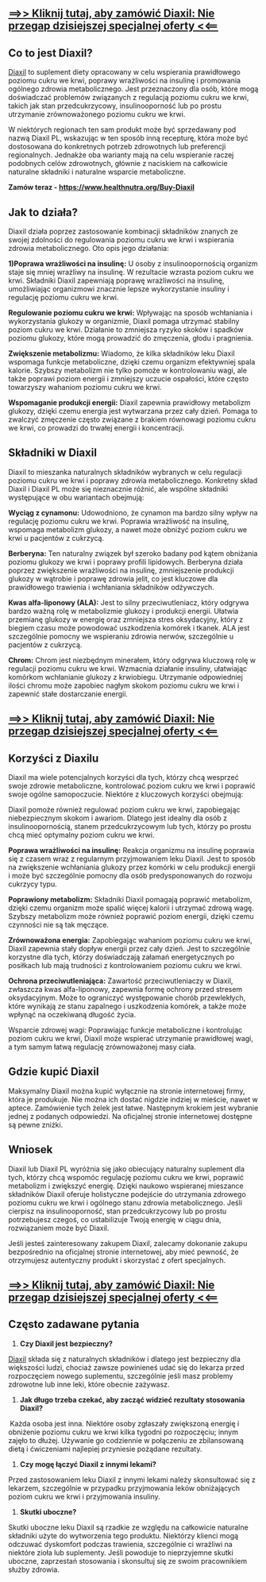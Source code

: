 <div class="markdown-heading" dir="auto">
<div class="markdown-heading" dir="auto">
<div class="markdown-heading" dir="auto">&nbsp;</div>
<h2><a href="https://www.healthnutra.org/Buy-Diaxil"><strong>==&gt;&gt; Kliknij tutaj, aby zam&oacute;wić Diaxil: Nie przegap dzisiejszej specjalnej oferty &lt;&lt;==</strong></a></h2>
<h2><strong>Co to jest Diaxil?</strong></h2>
<p><a href="https://www.healthnutra.org/pl/diaxil-kapsulka/"><span style="font-weight: 400;">Diaxil</span></a><span style="font-weight: 400;"> to suplement diety opracowany w celu wspierania prawidłowego poziomu cukru we krwi, poprawy wrażliwości na insulinę i promowania og&oacute;lnego zdrowia metabolicznego. Jest przeznaczony dla os&oacute;b, kt&oacute;re mogą doświadczać problem&oacute;w związanych z regulacją poziomu cukru we krwi, takich jak stan przedcukrzycowy, insulinooporność lub po prostu utrzymanie zr&oacute;wnoważonego poziomu cukru we krwi.</span></p>
<p><span style="font-weight: 400;">W niekt&oacute;rych regionach ten sam produkt może być sprzedawany pod nazwą Diaxil PL, wskazując w ten spos&oacute;b inną recepturę, kt&oacute;ra może być dostosowana do konkretnych potrzeb zdrowotnych lub preferencji regionalnych. Jednakże oba warianty mają na celu wspieranie raczej podobnych cel&oacute;w zdrowotnych, gł&oacute;wnie z naciskiem na całkowicie naturalne składniki i naturalne wsparcie metaboliczne.</span></p>
<p><strong>Zam&oacute;w teraz - </strong><a href="https://www.healthnutra.org/Buy-Diaxil"><strong>https://www.healthnutra.org/Buy-Diaxil</strong></a></p>
<h2><strong>Jak to działa?</strong></h2>
<p><span style="font-weight: 400;">Diaxil działa poprzez zastosowanie kombinacji składnik&oacute;w znanych ze swojej zdolności do regulowania poziomu cukru we krwi i wspierania zdrowia metabolicznego. Oto opis jego działania:</span></p>
<p><strong>1)Poprawa wrażliwości na insulinę:</strong><span style="font-weight: 400;"> U osoby z insulinoopornością organizm staje się mniej wrażliwy na insulinę. W rezultacie wzrasta poziom cukru we krwi. Składniki Diaxil zapewniają poprawę wrażliwości na insulinę, umożliwiając organizmowi znacznie lepsze wykorzystanie insuliny i regulację poziomu cukru we krwi.</span></p>
<p><strong>Regulowanie poziomu cukru we krwi:</strong><span style="font-weight: 400;"> Wpływając na spos&oacute;b wchłaniania i wykorzystania glukozy w organizmie, Diaxil pomaga utrzymać stabilny poziom cukru we krwi. Działanie to zmniejsza ryzyko skok&oacute;w i spadk&oacute;w poziomu glukozy, kt&oacute;re mogą prowadzić do zmęczenia, głodu i pragnienia.</span></p>
<p><strong>Zwiększenie metabolizmu:</strong><span style="font-weight: 400;"> Wiadomo, że kilka składnik&oacute;w leku Diaxil wspomaga funkcje metaboliczne, dzięki czemu organizm efektywniej spala kalorie. Szybszy metabolizm nie tylko pomoże w kontrolowaniu wagi, ale także poprawi poziom energii i zmniejszy uczucie ospałości, kt&oacute;re często towarzyszy wahaniom poziomu cukru we krwi.</span></p>
<p><strong>Wspomaganie produkcji energii:</strong><span style="font-weight: 400;"> Diaxil zapewnia prawidłowy metabolizm glukozy, dzięki czemu energia jest wytwarzana przez cały dzień. Pomaga to zwalczyć zmęczenie często związane z brakiem r&oacute;wnowagi poziomu cukru we krwi, co prowadzi do trwałej energii i koncentracji.</span></p>
<h2><strong>Składniki w Diaxil</strong></h2>
<p><span style="font-weight: 400;">Diaxil to mieszanka naturalnych składnik&oacute;w wybranych w celu regulacji poziomu cukru we krwi i poprawy zdrowia metabolicznego. Konkretny skład Diaxil i Diaxil PL może się nieznacznie r&oacute;żnić, ale wsp&oacute;lne składniki występujące w obu wariantach obejmują:</span></p>
<p><strong>Wyciąg z cynamonu:</strong><span style="font-weight: 400;"> Udowodniono, że cynamon ma bardzo silny wpływ na regulację poziomu cukru we krwi. Poprawia wrażliwość na insulinę, wspomaga metabolizm glukozy, a nawet może obniżyć poziom cukru we krwi u pacjent&oacute;w z cukrzycą.</span></p>
<p><strong>Berberyna:</strong><span style="font-weight: 400;"> Ten naturalny związek był szeroko badany pod kątem obniżania poziomu glukozy we krwi i poprawy profili lipidowych. Berberyna działa poprzez zwiększenie wrażliwości na insulinę, zmniejszenie produkcji glukozy w wątrobie i poprawę zdrowia jelit, co jest kluczowe dla prawidłowego trawienia i wchłaniania składnik&oacute;w odżywczych.</span></p>
<p><strong>Kwas alfa-liponowy (ALA):</strong><span style="font-weight: 400;"> Jest to silny przeciwutleniacz, kt&oacute;ry odgrywa bardzo ważną rolę w metabolizmie glukozy i produkcji energii. Ułatwia przemianę glukozy w energię oraz zmniejsza stres oksydacyjny, kt&oacute;ry z biegiem czasu może powodować uszkodzenia kom&oacute;rek i tkanek. ALA jest szczeg&oacute;lnie pomocny we wspieraniu zdrowia nerw&oacute;w, szczeg&oacute;lnie u pacjent&oacute;w z cukrzycą.</span></p>
<p><strong>Chrom:</strong><span style="font-weight: 400;"> Chrom jest niezbędnym minerałem, kt&oacute;ry odgrywa kluczową rolę w regulacji poziomu cukru we krwi. Wzmacnia działanie insuliny, ułatwiając kom&oacute;rkom wchłanianie glukozy z krwiobiegu. Utrzymanie odpowiedniej ilości chromu może zapobiec nagłym skokom poziomu cukru we krwi i zapewnić stałe dostarczanie energii.</span></p>
<h2><a href="https://www.healthnutra.org/Buy-Diaxil"><strong>==&gt;&gt; Kliknij tutaj, aby zam&oacute;wić Diaxil: Nie przegap dzisiejszej specjalnej oferty &lt;&lt;==</strong></a></h2>
<h2><strong>Korzyści z Diaxilu</strong></h2>
<p><span style="font-weight: 400;">Diaxil ma wiele potencjalnych korzyści dla tych, kt&oacute;rzy chcą wesprzeć swoje zdrowie metaboliczne, kontrolować poziom cukru we krwi i poprawić swoje og&oacute;lne samopoczucie. Niekt&oacute;re z kluczowych korzyści obejmują:</span></p>
<p><span style="font-weight: 400;">Diaxil pomoże r&oacute;wnież regulować poziom cukru we krwi, zapobiegając niebezpiecznym skokom i awariom. Dlatego jest idealny dla os&oacute;b z insulinoopornością, stanem przedcukrzycowym lub tych, kt&oacute;rzy po prostu chcą mieć optymalny poziom cukru we krwi.</span></p>
<p><strong>Poprawa wrażliwości na insulinę:</strong><span style="font-weight: 400;"> Reakcja organizmu na insulinę poprawia się z czasem wraz z regularnym przyjmowaniem leku Diaxil. Jest to spos&oacute;b na zwiększenie wchłaniania glukozy przez kom&oacute;rki w celu produkcji energii i może być szczeg&oacute;lnie pomocny dla os&oacute;b predysponowanych do rozwoju cukrzycy typu.</span></p>
<p><strong>Poprawiony metabolizm:</strong><span style="font-weight: 400;"> Składniki Diaxil pomagają poprawić metabolizm, dzięki czemu organizm może spalić więcej kalorii i utrzymać zdrową wagę. Szybszy metabolizm może r&oacute;wnież poprawić poziom energii, dzięki czemu czynności nie są tak męczące.</span></p>
<p><strong>Zr&oacute;wnoważona energia:</strong><span style="font-weight: 400;"> Zapobiegając wahaniom poziomu cukru we krwi, Diaxil zapewnia stały dopływ energii przez cały dzień. Jest to szczeg&oacute;lnie korzystne dla tych, kt&oacute;rzy doświadczają załamań energetycznych po posiłkach lub mają trudności z kontrolowaniem poziomu cukru we krwi.</span></p>
<p><strong>Ochrona przeciwutleniająca:</strong><span style="font-weight: 400;"> Zawartość przeciwutleniaczy w Diaxil, zwłaszcza kwas alfa-liponowy, zapewnia formę ochrony przed stresem oksydacyjnym. Może to ograniczyć występowanie chor&oacute;b przewlekłych, kt&oacute;re wynikają ze stanu zapalnego i uszkodzenia kom&oacute;rek, a także może wpłynąć na oczekiwaną długość życia.</span></p>
<p><span style="font-weight: 400;">Wsparcie zdrowej wagi: Poprawiając funkcje metaboliczne i kontrolując poziom cukru we krwi, Diaxil może wspierać utrzymanie prawidłowej wagi, a tym samym łatwą regulację zr&oacute;wnoważonej masy ciała.</span></p>
<h2><strong>Gdzie kupić Diaxil</strong></h2>
<p><span style="font-weight: 400;">Maksymalny Diaxil można kupić wyłącznie na stronie internetowej firmy, kt&oacute;ra je produkuje. Nie można ich dostać nigdzie indziej w mieście, nawet w aptece. Zam&oacute;wienie tych żelek jest łatwe. Następnym krokiem jest wybranie jednej z podanych odpowiedzi. Na oficjalnej stronie internetowej dostępne są pewne zniżki.</span></p>
<h2><strong>Wniosek</strong></h2>
<p><span style="font-weight: 400;">Diaxil lub Diaxil PL wyr&oacute;żnia się jako obiecujący naturalny suplement dla tych, kt&oacute;rzy chcą wspom&oacute;c regulację poziomu cukru we krwi, poprawić metabolizm i zwiększyć energię. Dzięki naukowo wspieranej mieszance składnik&oacute;w Diaxil oferuje holistyczne podejście do utrzymania zdrowego poziomu cukru we krwi i og&oacute;lnego stanu zdrowia metabolicznego. Jeśli cierpisz na insulinooporność, stan przedcukrzycowy lub po prostu potrzebujesz czegoś, co ustabilizuje Twoją energię w ciągu dnia, rozwiązaniem może być Diaxil.</span></p>
<p><span style="font-weight: 400;">Jeśli jesteś zainteresowany zakupem Diaxil, zalecamy dokonanie zakupu bezpośrednio na oficjalnej stronie internetowej, aby mieć pewność, że otrzymujesz autentyczny produkt i skorzystać z ofert specjalnych.</span></p>
<h2><a href="https://www.healthnutra.org/Buy-Diaxil"><strong>==&gt;&gt; Kliknij tutaj, aby zam&oacute;wić Diaxil: Nie przegap dzisiejszej specjalnej oferty &lt;&lt;==</strong></a></h2>
<h2><strong>Często zadawane pytania</strong></h2>
<ol>
<li style="font-weight: 400;"><strong>Czy Diaxil jest bezpieczny?&nbsp;</strong></li>
</ol>
<p><a href="https://www.healthnutra.org/pl/diaxil-kapsulka/"><span style="font-weight: 400;">Diaxil</span></a><span style="font-weight: 400;"> składa się z naturalnych składnik&oacute;w i dlatego jest bezpieczny dla większości ludzi, chociaż zawsze powinieneś udać się do lekarza przed rozpoczęciem nowego suplementu, szczeg&oacute;lnie jeśli masz problemy zdrowotne lub inne leki, kt&oacute;re obecnie zażywasz.</span></p>
<ol>
<li style="font-weight: 400;"><strong>Jak długo trzeba czekać, aby zacząć widzieć rezultaty stosowania Diaxil?</strong></li>
</ol>
<p><strong>&nbsp;</strong><span style="font-weight: 400;">Każda osoba jest inna. Niekt&oacute;re osoby zgłaszały zwiększoną energię i obniżenie poziomu cukru we krwi kilka tygodni po rozpoczęciu; innym zajęło to dłużej. Używanie go codziennie w połączeniu ze zbilansowaną dietą i ćwiczeniami najlepiej przyniesie pożądane rezultaty.</span></p>
<ol>
<li style="font-weight: 400;"><strong>Czy mogę łączyć Diaxil z innymi lekami?&nbsp;</strong></li>
</ol>
<p><span style="font-weight: 400;">Przed zastosowaniem leku Diaxil z innymi lekami należy skonsultować się z lekarzem, szczeg&oacute;lnie w przypadku przyjmowania lek&oacute;w obniżających poziom cukru we krwi i przyjmowania insuliny.</span></p>
<ol>
<li style="font-weight: 400;"><strong>Skutki uboczne?&nbsp;</strong></li>
</ol>
<p><span style="font-weight: 400;">Skutki uboczne leku Diaxil są rzadkie ze względu na całkowicie naturalne składniki użyte do wytworzenia tego produktu. Niekt&oacute;rzy klienci mogą odczuwać dyskomfort podczas trawienia, szczeg&oacute;lnie ci wrażliwi na niekt&oacute;re zioła lub suplementy. Jeśli powoduje to nieprzyjemne skutki uboczne, zaprzestań stosowania i skonsultuj się ze swoim pracownikiem służby zdrowia.</span></p>
</div>
</div>

